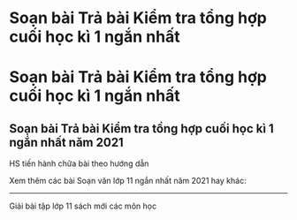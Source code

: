 # Soạn bài Trả bài Kiểm tra tổng hợp cuối học kì 1 ngắn nhất

# Soạn bài Trả bài Kiểm tra tổng hợp cuối học kì 1 ngắn nhất

## Soạn bài Trả bài Kiểm tra tổng hợp cuối học kì 1 ngắn nhất năm 2021

HS tiến hành chữa bài theo hướng dẫn

Xem thêm các bài Soạn văn lớp 11 ngắn nhất năm 2021 hay khác:

* * *

Giải bài tập lớp 11 sách mới các môn học
